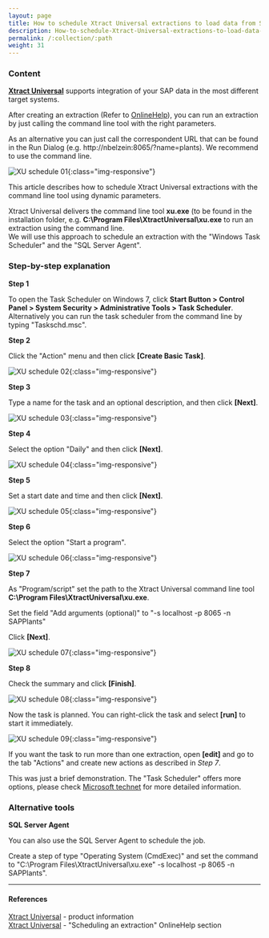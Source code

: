 ```yaml
---
layout: page
title: How to schedule Xtract Universal extractions to load data from SAP.
description: How-to-schedule-Xtract-Universal-extractions-to-load-data-from-SAP.
permalink: /:collection/:path
weight: 31
---
```


### Content ###

**[Xtract Universal](https://www.theobald-software.com/en/xtract-universal)** supports integration of your SAP data in the most different target systems. <br>

After creating an extraction (Refer to [OnlineHelp](https://help.theobald-software.com/en/xtract-universal/index)), you can run an extraction by just calling the command line tool with the right parameters. <br>

As an alternative you can just call the correspondent URL that can be found in the Run Dialog (e.g. http://nbelzein:8065/?name=plants). We recommend to use the command line.

![XU schedule 01](/img/contents/xu/xu-schedule-01.jpg){:class="img-responsive"}

This article describes how to schedule Xtract Universal extractions with the command line tool using dynamic parameters.

Xtract Universal delivers the command line tool **xu.exe** (to be found in the installation folder, e.g. **C:\Program Files\XtractUniversal\xu.exe** to run an extraction using the command line. <br>
We will use this approach to schedule an extraction with the "Windows Task Scheduler" and the "SQL Server Agent".

### Step-by-step explanation ###

**Step 1** <br>

To open the Task Scheduler on Windows 7, click **Start Button > Control Panel > System Security > Administrative Tools > Task Scheduler**.
Alternatively you can run the task scheduler from the command line by typing "Taskschd.msc".

**Step 2** <br> 

Click the "Action" menu and then click **[Create Basic Task]**.

![XU schedule 02](/img/contents/xu/xu-schedule-02.jpg){:class="img-responsive"}

**Step 3** <br>

Type a name for the task and an optional description, and then click **[Next]**.

![XU schedule 03](/img/contents/xu/xu-schedule-03.jpg){:class="img-responsive"}

**Step 4** <br>

Select the option "Daily" and then click **[Next]**.

![XU schedule 04](/img/contents/xu/xu-schedule-04.jpg){:class="img-responsive"}

**Step 5** <br>

Set a start date and time and then click **[Next]**.

![XU schedule 05](/img/contents/xu/xu-schedule-05.jpg){:class="img-responsive"}

**Step 6** <br>

Select the option "Start a program".

![XU schedule 06](/img/contents/xu/xu-schedule-06.jpg){:class="img-responsive"}

**Step 7** <br>

As "Program/script" set the path to the Xtract Universal command line tool **C:\Program Files\XtractUniversal\xu.exe**. <br> 

Set the field "Add arguments (optional)" to "-s localhost -p 8065 -n SAPPlants" <br>

Click **[Next]**.

![XU schedule 07](/img/contents/xu/xu-schedule-07.png){:class="img-responsive"}

**Step 8** <br>

Check the summary and click **[Finish]**.

![XU schedule 08](/img/contents/xu/xu-schedule-08.png){:class="img-responsive"}

Now the task is planned. You can right-click the task and select **[run]** to start it immediately. <br>

![XU schedule 09](/img/contents/xu/xu-schedule-09.jpg){:class="img-responsive"}

If you want the task to run more than one extraction, open **[edit]** and go to the tab "Actions" and create new actions as described in *Step 7*. <br>

This was just a brief demonstration. The "Task Scheduler" offers more options, please check [Microsoft technet](http://technet.microsoft.com/en-us/library/cc721931.aspx) for more detailed information.

### Alternative tools ###

**SQL Server Agent** <br>

You can also use the SQL Server Agent to schedule the job. <br>

Create a step of type "Operating System (CmdExec)" and set the command to "C:\Program Files\XtractUniversal\xu.exe" -s localhost -p 8065 -n SAPPlants".

***********

#### References ####

[Xtract Universal](https://theobald-software.com/en/xtract-universal/) - product information <br>
[Xtract Universal](https://help.theobald-software.com/en/xtract-universal/advanced-techniques/scheduling_extraction) - "Scheduling an extraction" OnlineHelp section <br>

